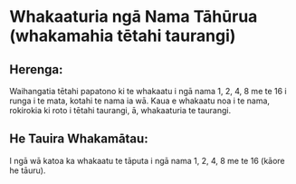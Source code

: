# Whakaaturia ngā Nama Tāhūrua (whakamahia tētahi taurangi)

## Herenga:

Waihangatia tētahi papatono ki te whakaatu i ngā nama 1, 2, 4, 8 me te 16 i runga i te mata, kotahi te nama ia wā. Kaua e whakaatu noa i te nama, rokirokia ki roto i tētahi taurangi, ā, whakaaturia te taurangi.

## He Tauira Whakamātau:

I ngā wā katoa ka whakaatu te tāputa i ngā nama 1, 2, 4, 8 me te 16 (kāore he tāuru).